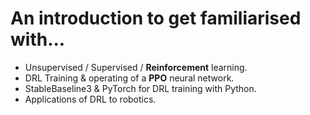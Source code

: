 # An introduction to get familiarised with...

- Unsupervised / Supervised / __Reinforcement__ learning.
- DRL Training & operating of a __PPO__ neural network.
- StableBaseline3 & PyTorch for DRL training with Python.
- Applications of DRL to robotics.
